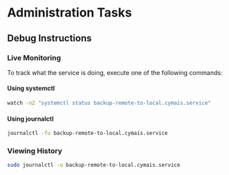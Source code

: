 # Administration Tasks

## Debug Instructions

### Live Monitoring

To track what the service is doing, execute one of the following commands:

#### Using systemctl

```bash
watch -n2 "systemctl status backup-remote-to-local.cymais.service"
```

#### Using journalctl

```bash
journalctl -fu backup-remote-to-local.cymais.service
```

### Viewing History

```bash
sudo journalctl -u backup-remote-to-local.cymais.service
```